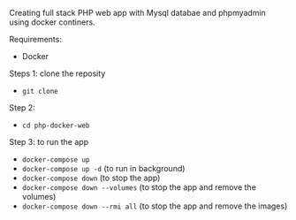 Creating full stack PHP web app with Mysql databae and phpmyadmin using docker continers.

Requirements:

- Docker

Steps 1: clone the reposity

- `git clone`

Step 2:

- `cd php-docker-web`

Step 3: to run the app

- `docker-compose up`
- `docker-compose up -d` (to run in background)
- `docker-compose down` (to stop the app)
- `docker-compose down --volumes` (to stop the app and remove the volumes)
- `docker-compose down --rmi all` (to stop the app and remove the images)
